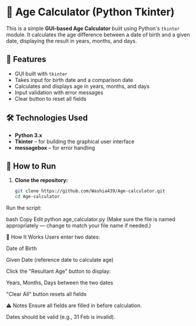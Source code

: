 # 🧮 Age Calculator (Python Tkinter)

This is a simple **GUI-based Age Calculator** built using Python's `tkinter` module. It calculates the age difference between a date of birth and a given date, displaying the result in years, months, and days.

## 📌 Features

- GUI built with `tkinter`
- Takes input for birth date and a comparison date
- Calculates and displays age in years, months, and days
- Input validation with error messages
- Clear button to reset all fields


## 🛠️ Technologies Used

- **Python 3.x**
- **Tkinter** – for building the graphical user interface
- **messagebox** – for error handling

## 🚀 How to Run

1. **Clone the repository:**
   ```bash
   git clone https://github.com/Washia439/Age-calculator.git
   cd Age-calculator
Run the script:

bash
Copy
Edit
python age_calculator.py
(Make sure the file is named appropriately — change to match your file name if needed.)

🎯 How It Works
Users enter two dates:

Date of Birth

Given Date (reference date to calculate age)

Click the "Resultant Age" button to display:

Years, Months, Days between the two dates

"Clear All" button resets all fields

⚠️ Notes
Ensure all fields are filled in before calculation.

Dates should be valid (e.g., 31 Feb is invalid).
